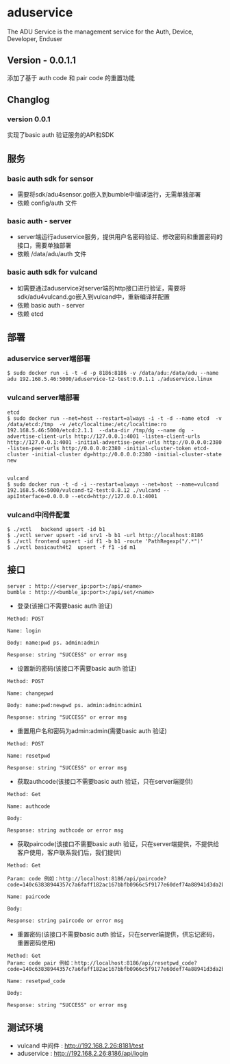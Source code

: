 # aduservice
The ADU Service is the management service for the 
Auth, Device, Developer, Enduser

## Version - 0.0.1.1

添加了基于 auth code 和 pair code 的重置功能

## Changlog

### version 0.0.1

实现了basic auth 验证服务的API和SDK

## 服务
### basic auth sdk for sensor

* 需要将sdk/adu4sensor.go嵌入到bumble中编译运行，无需单独部署
* 依赖 config/auth 文件

### basic auth - server

* server端运行aduservice服务，提供用户名密码验证、修改密码和重置密码的接口，需要单独部署
* 依赖 /data/adu/auth 文件

### basic auth sdk for vulcand

* 如需要通过aduservice对server端的http接口进行验证，需要将sdk/adu4vulcand.go嵌入到vulcand中，重新编译并配置
* 依赖 basic auth - server
* 依赖 etcd

## 部署

### aduservice server端部署
```
$ sudo docker run -i -t -d -p 8186:8186 -v /data/adu:/data/adu --name adu 192.168.5.46:5000/aduservice-t2-test:0.0.1.1 ./aduservice.linux

```
### vulcand server端部署
```
etcd
$ sudo docker run --net=host --restart=always -i -t -d --name etcd  -v /data/etcd:/tmp  -v /etc/localtime:/etc/localtime:ro 192.168.5.46:5000/etcd:2.1.1  --data-dir /tmp/dg --name dg  -advertise-client-urls http://127.0.0.1:4001 -listen-client-urls http://127.0.0.1:4001 -initial-advertise-peer-urls http://0.0.0.0:2380 -listen-peer-urls http://0.0.0.0:2380 -initial-cluster-token etcd-cluster -initial-cluster dg=http://0.0.0.0:2380 -initial-cluster-state new


vulcand
$ sudo docker run -t -d -i --restart=always --net=host --name=vulcand 192.168.5.46:5000/vulcand-t2-test:0.8.12 ./vulcand --apiInterface=0.0.0.0 --etcd=http://127.0.0.1:4001

```
### vulcand中间件配置
```
$ ./vctl   backend upsert -id b1
$ ./vctl server upsert -id srv1 -b b1 -url http://localhost:8186
$ ./vctl frontend upsert -id f1 -b b1 -route 'PathRegexp("/.*")'
$ ./vctl basicauth4t2  upsert -f f1 -id m1
```

## 接口
```
server : http://<server_ip:port>:/api/<name>
bumble : http://<bumble_ip:port>:/api/set/<name>
```

* 登录(该接口不需要basic auth 验证)

```
Method: POST 

Name: login 

Body: name:pwd ps. admin:admin 

Response: string "SUCCESS" or error msg
```

* 设置新的密码(该接口不需要basic auth 验证)

```
Method: POST 

Name: changepwd 

Body: name:pwd:newpwd ps. admin:admin:admin1 

Response: string "SUCCESS" or error msg
```

* 重置用户名和密码为admin:admin(需要basic auth 验证)

```
Method: POST 

Name: resetpwd 

Response: string "SUCCESS" or error msg
```

* 获取authcode(该接口不需要basic auth 验证，只在server端提供)

```
Method: Get 

Name: authcode 

Body: 

Response: string authcode or error msg
```

* 获取paircode(该接口不需要basic auth 验证，只在server端提供，不提供给客户使用，客户联系我们后，我们提供)

```
Method: Get 

Param: code 例如：http://localhost:8186/api/paircode?code=140c63838944357c7a6faff182ac167bbfb0966c5f9177e60def74a88941d3da2b442487a71656faba8766445e7564101886f57ef2092934ea27ce7fb8f66cbd

Name: paircode 

Body: 

Response: string paircode or error msg
```

* 重置密码(该接口不需要basic auth 验证，只在server端提供，供忘记密码，重置密码使用)

```
Method: Get 
Param: code pair 例如：http://localhost:8186/api/resetpwd_code?code=140c63838944357c7a6faff182ac167bbfb0966c5f9177e60def74a88941d3da2b442487a71656faba8766445e7564101886f57ef2092934ea27ce7fb8f66cbd&pair=f28298040d3a17e499cd7ceee4952618482501cee4df381f20d1f974006061807ac877128539509aaf98cfe2eb541b489290f573052780a9806e0f9d2a5bf09b

Name: resetpwd_code 

Body: 

Response: string "SUCCESS" or error msg
```


## 测试环境
* vulcand 中间件 : http://192.168.2.26:8181/test
* aduservice : http://192.168.2.26:8186/api/login
